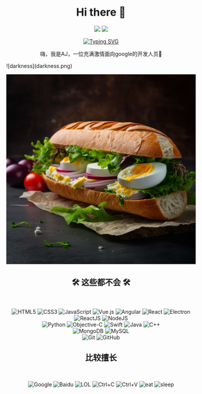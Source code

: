 <h1 align="center">Hi there 👋</h1>

<p align="center">
  <a href="https://github.com/kaqijiang"><img src="https://img.shields.io/badge/-GitHub-black?style=flat-square&logo=Github&logoColor=white&link=https://github.com/[Your GitHub Username]"></a>
  <a href="mailto:kaqijiang@gmail.com"><img src="https://img.shields.io/badge/-Email-c14438?style=flat-square&logo=Gmail&logoColor=white"></a>
</p>

<div align="center">
<a href="https://github.com/kaqijiang"><img src="https://readme-typing-svg.demolab.com?font=Fira+Code&pause=1000&center=true&vCenter=true&multiline=true&width=435&height=70&lines=console.log(Hello+World!);%E5%90%83%E4%BA%86%E5%98%9B%E6%82%A8%EF%BC%9F" alt="Typing SVG" /></a>  
</div>

<p align="center">
  嗨，我是AJ，一位充满激情面向google的开发人员🚀
</p>
![darkness](darkness.png)

![food](food.png)


<div align="center">
    <h2>🛠️ 这些都不会 🛠️</h2>
  <br />
    <p>
        <img src="https://img.shields.io/badge/-HTML5-E34F26?style=flat-square&logo=html5&logoColor=white" alt="HTML5" />
        <img src="https://img.shields.io/badge/-CSS3-1572B6?style=flat-square&logo=css3" alt="CSS3" />
        <img src="https://img.shields.io/badge/-JavaScript-F7DF1E?style=flat-square&logo=javascript&logoColor=black" alt="JavaScript" />
      <img src="https://img.shields.io/badge/-Vue.js-4FC08D?style=flat-square&logo=vue.js&logoColor=white" alt="Vue.js" />
      <img src="https://img.shields.io/badge/-Angular-DD0031?style=flat-square&logo=angular&logoColor=white" alt="Angular" />
      <img src="https://img.shields.io/badge/-React-black?style=flat-square&logo=react&logoColor=white" alt="React" />
            <img src="https://img.shields.io/badge/Electron-47848F?style=flat-square&logo=electron&logoColor=white" alt="Electron" />
        <img src="https://img.shields.io/badge/-ReactJS-61DAFB?style=flat-square&logo=react&logoColor=black" alt="ReactJS" />
        <img src="https://img.shields.io/badge/-NodeJS-339933?style=flat-square&logo=node.js&logoColor=white" alt="NodeJS" />
      <br />
      <img src="https://img.shields.io/badge/-Python-3776AB?style=flat-square&logo=python&logoColor=white" alt="Python" />
      <img src="https://img.shields.io/badge/Objective--C-000000?style=flat-square&logo=c%2B%2B&logoColor=white" alt="Objective-C" />
<img src="https://img.shields.io/badge/Swift-FA7343?style=flat-square&logo=swift&logoColor=white" alt="Swift" />
<img src="https://img.shields.io/badge/Java-007396?style=flat-square&logo=java&logoColor=white" alt="Java" />
<img src="https://img.shields.io/badge/C++-00599C?style=flat-square&logo=c%2B%2B&logoColor=white" alt="C++" />
      <br />
        <img src="https://img.shields.io/badge/-MongoDB-green?style=flat-square&logo=mongodb&logoColor=white" alt="MongoDB" />
        <img src="https://img.shields.io/badge/-MySQL-blue?style=flat-square&logo=mysql&logoColor=white" alt="MySQL" />
        <br />
        <img src="https://img.shields.io/badge/-Git-black?style=flat-square&logo=git" alt="Git" />
        <img src="https://img.shields.io/badge/-GitHub-black?style=flat-square&logo=github" alt="GitHub" />
    </p>
</div>

<div align="center">
<h2>比较擅长</h2>
  <br />
  <p>
  <img src="https://img.shields.io/badge/Google-4285F4?style=flat-square&logo=google&logoColor=white" alt="Google" />
<img src="https://img.shields.io/badge/Baidu-2932E1?style=flat-square&logo=baidu&logoColor=white" alt="Baidu" />
<img src="https://img.shields.io/badge/LOL-FFA500?style=flat-square&logo=leagueoflegends&logoColor=white" alt="LOL" />
<img src="https://img.shields.io/badge/Ctrl--C-000000?style=flat-square&logo=windows-terminal&logoColor=white" alt="Ctrl+C" />
<img src="https://img.shields.io/badge/Ctrl--V-000000?style=flat-square&logo=windows-terminal&logoColor=white" alt="Ctrl+V" />
    <img src="https://img.shields.io/badge/-eat-brightgreen?style=flat-square&logo=leagueoflegends&logoColor=white" alt="eat" />
    <img src="https://img.shields.io/badge/-sleep-orange?style=flat-square&logo=leagueoflegends&logoColor=white" alt="sleep" />
